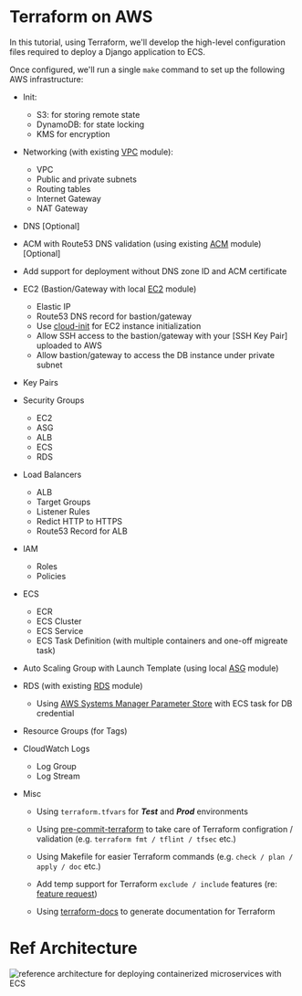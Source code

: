 # Terraform on AWS

In this tutorial, using Terraform, we'll develop the high-level configuration files required to deploy a Django application to ECS.

Once configured, we'll run a single `make` command to set up the following AWS infrastructure:

- Init:
    - S3: for storing remote state
    - DynamoDB: for state locking
    - KMS for encryption

- Networking (with existing [VPC](https://github.com/terraform-aws-modules/terraform-aws-vpc) module):
    - VPC
    - Public and private subnets
    - Routing tables
    - Internet Gateway
    - NAT Gateway

- DNS [Optional]

- ACM with Route53 DNS validation (using existing [ACM](https://github.com/terraform-aws-modules/terraform-aws-acm) module) [Optional]

- Add support for deployment without DNS zone ID and ACM certificate

- EC2 (Bastion/Gateway with local [EC2](https://github.com/davidlu1001/terraform-on-aws/tree/master/common/modules/ec2-instance) module)
    - Elastic IP
    - Route53 DNS record for bastion/gateway
    - Use [cloud-init](https://github.com/canonical/cloud-init) for EC2 instance initialization
    - Allow SSH access to the bastion/gateway with your [SSH Key Pair] uploaded to AWS
    - Allow bastion/gateway to access the DB instance under private subnet

- Key Pairs

- Security Groups
    - EC2
    - ASG
    - ALB
    - ECS
    - RDS

- Load Balancers
    - ALB
    - Target Groups
    - Listener Rules
    - Redict HTTP to HTTPS
    - Route53 Record for ALB

- IAM
    - Roles
    - Policies

- ECS
    - ECR
    - ECS Cluster
    - ECS Service
    - ECS Task Definition (with multiple containers and one-off migreate task)

- Auto Scaling Group with Launch Template (using local [ASG](https://github.com/davidlu1001/terraform-on-aws/tree/master/common/modules/asg) module)

- RDS (with existing [RDS](https://github.com/terraform-aws-modules/terraform-aws-rds) module)
    - Using [AWS Systems Manager Parameter Store](https://docs.aws.amazon.com/systems-manager/latest/userguide/systems-manager-parameter-store.html) with ECS task for DB credential

- Resource Groups (for Tags)

- CloudWatch Logs
    - Log Group
    - Log Stream

- Misc

    - Using `terraform.tfvars` for ***Test*** and ***Prod*** environments

    - Using [pre-commit-terraform](https://github.com/antonbabenko/pre-commit-terraform) to take care of Terraform configration / validation (e.g. `terraform fmt / tflint / tfsec` etc.)

    - Using Makefile for easier Terraform commands (e.g. `check / plan / apply / doc` etc.)

    - Add temp support for Terraform `exclude / include` features (re: [feature request](https://github.com/hashicorp/terraform/issues/2253))

    - Using [terraform-docs](https://github.com/terraform-docs/terraform-docs) to generate documentation for Terraform

# Ref Architecture

![reference architecture for deploying containerized microservices with ECS](https://github.com/aws-samples/ecs-refarch-cloudformation/raw/master/images/architecture-overview.png)
